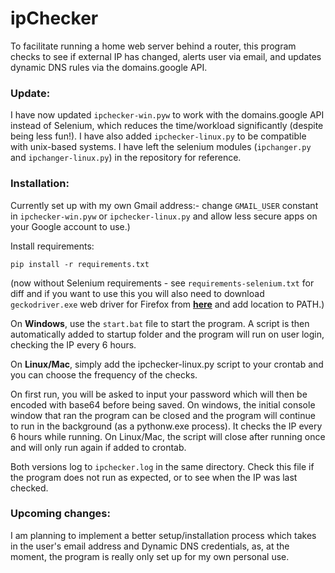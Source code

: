 # ipChecker
To facilitate running a home web server behind a router, this program checks to see if external IP has changed, alerts user via email, and updates dynamic DNS rules via the domains.google API.

### Update:
I have now updated `ipchecker-win.pyw` to work with the domains.google API instead of Selenium, which reduces the time/workload significantly (despite being less fun!). I have also added `ipchecker-linux.py` to be compatible with unix-based systems. I have left the selenium modules (`ipchanger.py` and `ipchanger-linux.py`) in the repository for reference.

### Installation:
Currently set up with my own Gmail address:- change `GMAIL_USER` constant in `ipchecker-win.pyw` or `ipchecker-linux.py` and allow less secure apps on your Google account to use.)

Install requirements:

`pip install -r requirements.txt`

(now without Selenium requirements - see `requirements-selenium.txt` for diff and if you want to use this you will also need to download `geckodriver.exe` web driver for Firefox from **[here](https://github.com/mozilla/geckodriver/releases)** and add location to PATH.)

On **Windows**, use the `start.bat` file to start the program. A script is then automatically added to startup folder and the program will run on user login, checking the IP every 6 hours.

On **Linux/Mac**, simply add the ipchecker-linux.py script to your crontab and you can choose the frequency of the checks.

On first run, you will be asked to input your password which will then be encoded with base64 before being saved. On windows, the initial console window that ran the program can be closed and the program will continue to run in the background (as a pythonw.exe process). It checks the IP every 6 hours while running. On Linux/Mac, the script will close after running once and will only run again if added to crontab. 

Both versions log to `ipchecker.log` in the same directory. Check this file if the program does not run as expected, or to see when the IP was last checked.

### Upcoming changes:
I am planning to implement a better setup/installation process which takes in the user's email address and Dynamic DNS credentials, as, at the moment, the program is really only set up for my own personal use.